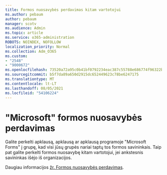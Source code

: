 ```yaml
---
title: Formos nuosavybės perdavimas kitam vartotojui
ms.author: pebaum
author: pebaum
manager: scotv
ms.audience: Admin
ms.topic: article
ms.service: o365-administration
ROBOTS: NOINDEX, NOFOLLOW
localization_priority: Normal
ms.collection: Adm_O365
ms.custom:
- "2548"
- "9000672"
ms.openlocfilehash: 73520a72a95c0b41bf0792234eac387c55788e686774f96322b202fb82b12eb6
ms.sourcegitcommit: b5f7da89a650d2915dc652449623c78be6247175
ms.translationtype: MT
ms.contentlocale: lt-LT
ms.lasthandoff: 08/05/2021
ms.locfileid: "54106224"
---
```

# <a name="transfer-ownership-of-a-microsoft-form"></a>"Microsoft" formos nuosavybės perdavimas

Galite perkelti apklausą, apklausą ar apklausą programoje "Microsoft Forms" į grupę, kad visi jūsų grupės nariai taptų tos formos savininkais. Taip pat galite perkelti formos nuosavybę kitam vartotojui, jei ankstesnis savininkas išėjo iš organizacijos.

Daugiau informacijos [žr. Formos nuosavybės perdavimas](https://support.office.com/article/Transfer-ownership-of-a-form-921a6361-a4e5-44ea-bce9-c4ed63aa54b4).